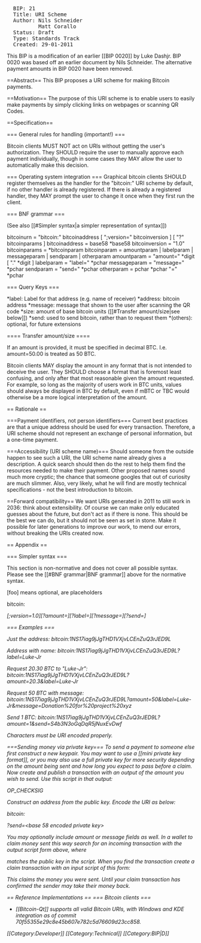 <pre>
  BIP: 21
  Title: URI Scheme
  Author: Nils Schneider <nils.schneider@gmail.com>
          Matt Corallo
  Status: Draft
  Type: Standards Track
  Created: 29-01-2011
</pre>

This BIP is a modification of an earlier [[BIP 0020]] by Luke Dashjr. BIP 0020 was based off an earlier document by Nils Schneider. The alternative payment amounts in BIP 0020 have been removed.

==Abstract==
This BIP proposes a URI scheme for making Bitcoin payments.

==Motivation==
The purpose of this URI scheme is to enable users to easily make payments by simply clicking links on webpages or scanning QR Codes.

==Specification==

=== General rules for handling (important!) ===

Bitcoin clients MUST NOT act on URIs without getting the user's authorization.
They SHOULD require the user to manually approve each payment individually, though in some cases they MAY allow the user to automatically make this decision.

=== Operating system integration ===
Graphical bitcoin clients SHOULD register themselves as the handler for the "bitcoin:" URI scheme by default, if no other handler is already registered. If there is already a registered handler, they MAY prompt the user to change it once when they first run the client.

=== BNF grammar ===

(See also [[#Simpler syntax|a simpler representation of syntax]])

 bitcoinurn      = "bitcoin:" bitcoinaddress [ ";version=" bitcoinversion ] [ "?" bitcoinparams ]
 bitcoinaddress  = base58 *base58
 bitcoinversion  = "1.0"
 bitcoinparams   = *bitcoinparam
 bitcoinparam    = amountparam | labelparam | messageparam | sendparam | otherparam
 amountparam     = "amount=" *digit [ "." *digit ]
 labelparam      = "label=" *pchar
 messageparam    = "message=" *pchar
 sendparam       = "send=" *pchar
 otherparam      = pchar *pchar "=" *pchar

=== Query Keys ===

*label: Label for that address (e.g. name of receiver)
*address: bitcoin address
*message: message that shown to the user after scanning the QR code
*size: amount of base bitcoin units ([[#Transfer amount/size|see below]])
*send: used to send bitcoin, rather than to request them
*(others): optional, for future extensions

==== Transfer amount/size ====

If an amount is provided, it must be specified in decimal BTC.
I.e. amount=50.00 is treated as 50 BTC.

Bitcoin clients MAY display the amount in any format that is not intended to deceive the user.
They SHOULD choose a format that is foremost least confusing, and only after that most reasonable given the amount requested.
For example, so long as the majority of users work in BTC units, values should always be displayed in BTC by default, even if mBTC or TBC would otherwise be a more logical interpretation of the amount.

== Rationale ==

===Payment identifiers, not person identifiers===
Current best practices are that a unique address should be used for every transaction.
Therefore, a URI scheme should not represent an exchange of personal information, but a one-time payment.

===Accessibility (URI scheme name)===
Should someone from the outside happen to see such a URI, the URI scheme name already gives a description.
A quick search should then do the rest to help them find the resources needed to make their payment.
Other proposed names sound much more cryptic; the chance that someone googles that out of curiosity are much slimmer.
Also, very likely, what he will find are mostly technical specifications - not the best introduction to bitcoin.

==Forward compatibility==
We want URIs generated in 2011 to still work in 2036: think about extensibility.
Of course we can make only educated guesses about the future, but don't act as if there is none.
This should be the best we can do, but it should not be seen as set in stone.
Make it possible for later generations to improve our work, to mend our errors, without breaking the URIs created now.

== Appendix ==

=== Simpler syntax ===

This section is non-normative and does not cover all possible syntax.
Please see the [[#BNF grammar|BNF grammar]] above for the normative syntax.

[foo] means optional, <bar> are placeholders

 bitcoin:<address>[;version=1.0][?amount=<amount>][?label=<label>][?message=<message>][?send=<private key>]

=== Examples ===

Just the address:
 bitcoin:1NS17iag9jJgTHD1VXjvLCEnZuQ3rJED9L

Address with name:
 bitcoin:1NS17iag9jJgTHD1VXjvLCEnZuQ3rJED9L?label=Luke-Jr

Request 20.30 BTC to "Luke-Jr":
 bitcoin:1NS17iag9jJgTHD1VXjvLCEnZuQ3rJED9L?amount=20.3&label=Luke-Jr

Request 50 BTC with message:
 bitcoin:1NS17iag9jJgTHD1VXjvLCEnZuQ3rJED9L?amount=50&label=Luke-Jr&message=Donation%20for%20project%20xyz

Send 1 BTC:
 bitcoin:1NS17iag9jJgTHD1VXjvLCEnZuQ3rJED9L?amount=1&send=S4b3N3oGqDqR5jNuxEvDwf

Characters must be URI encoded properly.

===Sending money via private key===
To send a payment to someone else first construct a new keypair. You may want to use a [[mini private key format]], or you may also use a full private key for more security depending on the amount being sent and how long you expect to pass before a claim. Now create and publish a transaction with an output of the amount you wish to send. Use this script in that output:

 <pubkey> OP_CHECKSIG

Construct an address from the public key. Encode the URI as below:

 bitcoin:<address>?send=<base 58 encoded private key>

You may optionally include amount or message fields as well. In a wallet to claim money sent this way search for an incoming transaction with the output script form above, where <address> matches the public key in the script. When you find the transaction create a claim transaction with an input script of this form:

 <sig>

This claims the money you were sent. Until your claim transaction has confirmed the sender may take their money back.

== Reference Implementations ==
=== Bitcoin clients ===
* [[Bitcoin-Qt]] supports all valid Bitcoin URIs, with Windows and KDE integration as of commit 70f55355e29c8e45b607e782c5d76609d23cc858.

[[Category:Developer]]
[[Category:Technical]]
[[Category:BIP|D]]

